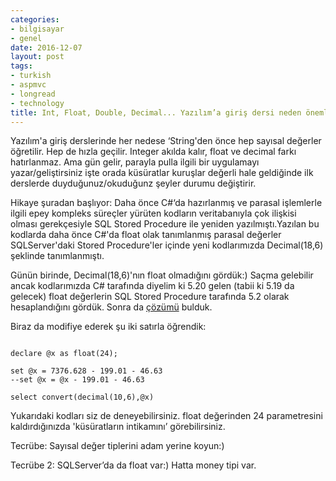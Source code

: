 ```yaml
---
categories:
- bilgisayar
- genel
date: 2016-12-07
layout: post
tags:
- turkish
- aspmvc
- longread
- technology
title: Int, Float, Double, Decimal... Yazılım’a giriş dersi neden önemlidir.
---
```


Yazılım'a giriş derslerinde her nedese ‘String'den önce hep sayısal değerler öğretilir. Hep de hızla geçilir. Integer akılda kalır, float ve decimal farkı hatırlanmaz. Ama gün gelir, parayla pulla ilgili bir uygulamayı yazar/geliştirsiniz işte orada küsüratlar kuruşlar değerli hale geldiğinde ilk derslerde duyduğunuz/okuduğunz şeyler durumu değiştirir.

Hikaye şuradan başlıyor: Daha önce C#‘da hazırlanmış ve parasal işlemlerle ilgili epey kompleks süreçler yürüten kodların veritabanıyla çok ilişkisi olması gerekçesiyle SQL Stored Procedure ile yeniden yazılmıştı.Yazılan bu kodlarda daha önce C#'da float olak tanımlanmış parasal değerler SQLServer'daki Stored Procedure'ler içinde yeni kodlarımızda Decimal(18,6) şeklinde tanımlanmıştı.

Günün birinde, Decimal(18,6)'nın float olmadığını gördük:) Saçma gelebilir ancak kodlarımızda C# tarafında diyelim ki 5.20 gelen (tabii ki 5.19 da gelecek) float değerlerin SQL Stored Procedure tarafında 5.2 olarak hesaplandığını gördük. Sonra da [çözümü](http://dba.stackexchange.com/questions/56451/float-datatype-with-2-digits-after-decimal-point/56453#56453?newreg=4548ccdc01db40f2be964bbf6e2ec40f) bulduk.

Biraz da modifiye ederek şu iki satırla öğrendik:

```

declare @x as float(24);

set @x = 7376.628 - 199.01 - 46.63
--set @x = @x - 199.01 - 46.63

select convert(decimal(10,6),@x)

```

Yukarıdaki kodları siz de deneyebilirsiniz. float değerinden 24 parametresini kaldırdığınızda 'küsüratların intikamını’ görebilirsiniz.

Tecrübe: Sayısal değer tiplerini adam yerine koyun:)

Tecrübe 2: SQLServer’da da float var:) Hatta money tipi var.

